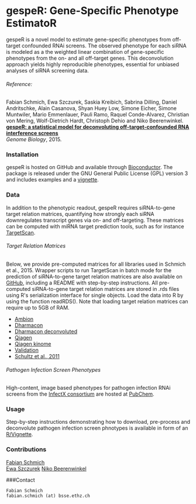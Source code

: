 gespeR: Gene-Specific Phenotype EstimatoR
======

gespeR is a novel model to estimate gene-specific phenotypes from off-target confounded RNAi screens. The observed phenotype for each siRNA is modeled as a the weighted linear combination of gene-specific phenotypes from the on- and all off-target genes. This deconvolution approach yields highly reproducible phenotypes, essential for unbiased analyses of siRNA screening data.

###### Reference: 
Fabian Schmich, Ewa Szczurek, Saskia Kreibich, Sabrina Dilling, Daniel Andritschke, Alain Casanova, Shyan Huey Low, Simone Eicher, Simone Muntwiler, Mario Emmenlauer, Pauli Ramo, Raquel Conde-Alvarez, Christian von Mering, Wolf-Dietrich Hardt, Christoph Dehio and Niko Beerenwinkel.  
<b>[gespeR: a statistical model for deconvoluting off-target-confounded RNA interference screens](http://www.genomebiology.com)</b>  
<i>Genome Biology</i>, 2015.
 
### Installation
gespeR is hosted on GitHub and available through [Bioconductor](http://bioconductor.org/packages/gespeR/). The package is released under the GNU General Public License (GPL) version 3 and includes examples and a [vignette](http://bioconductor.org/packages/devel/bioc/vignettes/gespeR/inst/doc/gespeR.pdf).

### Data
In addition to the phenotypic readout, gespeR requires siRNA-to-gene target relation matrices, quantifying how strongly each siRNA downregulates transcript genes via on- and off-targeting. These matrices can be computed with miRNA target prediction tools, such as for instance [TargetScan](http://www.targetscan.org). 

###### Target Relation Matrices
Below, we provide pre-computed matrices for all libraries used in Schmich et al., 2015. Wrapper scripts to run TargetScan in batch mode for the prediction of siRNA-to-gene target relation matrices are also available on [GitHub](http://github.com/fschmich/tscan_wrapper), including a README with step-by-step instructions. All pre-computed siRNA-to-gene target relation matrices are stored in .rds files using R's serialization interface for single objects. Load the data into R by using the function readRDS(). Note that loading target relation matrices can require up to 5GB of RAM.
- [Ambion](http://n.ethz.ch/~fschmich/gespeR/IFX_AMBION.rds)
- [Dharmacon](http://n.ethz.ch/~fschmich/gespeR/IFX_DHARMACON.rds)
- [Dharmacon deconvoluted](http://n.ethz.ch/~fschmich/gespeR/IFX_DHARMACON_DECON.rds)
- [Qiagen](http://n.ethz.ch/~fschmich/gespeR/IFX_QIAGEN.rds)
- [Qiagen kinome](http://n.ethz.ch/~fschmich/gespeR/IFX_QIAGEN_KINOME.rds)
- [Validation](http://n.ethz.ch/~fschmich/gespeR/IFX_VALIDATION.rds)
- [Schultz et al., 2011](http://n.ethz.ch/~fschmich/gespeR/SCHULTZ.rds)

###### Pathogen Infection Screen Phenotypes
High-content, image based phenotypes for pathogen infection RNAi screens from the [InfectX consortium](http://www.infectx.ch) are hosted at [PubChem](https://pubchem.ncbi.nlm.nih.gov/assay/assay.cgi?aid=1117357).

### Usage
Step-by-step instructions demonstrating how to download, pre-process and deconvolute pathogen infection screen phnotypes is available in form of an [R/Vignette](http://edit.ethz.ch/bsse/cbg/software/gespeR/Deconvolute_Pathogen_Screens).

### Contributions
 [Fabian Schmich](http://www.bsse.ethz.ch/cbg/group/people/person-detail.html?persid=183865)  
 [Ewa Szczurek](mailto:ewa.szczurek@bsse.ethz.ch)
 [Niko Beerenwinkel](http://www.bsse.ethz.ch/cbg/group/people/person-detail.html?persid=149417)
 
###Contact
```
Fabian Schmich
fabian.schmich (at) bsse.ethz.ch
```
